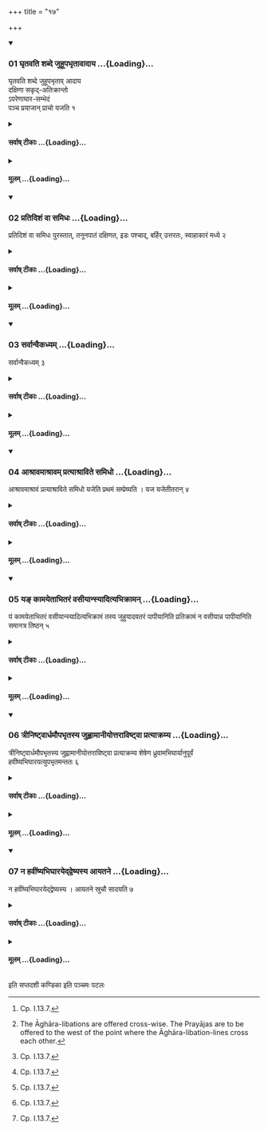 +++
title = "१७"

+++

<div class="js_include" includetitle="true" newlevelforh1="3" unfilled url="/vedAH_yajuH/taittirIyam/sUtram/ApastambaH/shrautam/vishvAsa-prastutiH/02/17/01_ghRtavati_shabde_juhUpabhRtAvAdAya.md">
<details open><summary><h3>01 घृतवति शब्दे जुहूपभृतावादाय ...{Loading}...</h3></summary>

घृतवति शब्दे जुहूपभृताव् आदाय  
दक्षिणा सकृद्-अतिक्रान्तो  
ऽपरेणाघार-सम्भेदं  
पञ्च प्रयाजान् प्राचो यजति १
</details>
</div>
<div class="js_include collapsed" newlevelforh1="4" title="सर्वाष् टीकाः" unfilled url="/vedAH_yajuH/taittirIyam/sUtram/ApastambaH/shrautam/sarvASh_TIkAH/02/17/01_ghRtavati_shabde_juhUpabhRtAvAdAya.md">
<details><summary><h4>सर्वाष् टीकाः ...{Loading}...</h4></summary>
<details><summary>थिते</summary>

1. At the time of the word ghr̥tavat (being uttered by the Hotr̥), having taken the Juhū and the Upabhr̥t, moved one step towards the South,[^1] (the Adhvaryu) offers five Prayājas (fore-offerings) from west to east, in the west of the place where the Āghāra-libations have conjoined.[^2]  

[^1]: Cp. I.13.7.  

[^2]: The Āghāra-libations are offered cross-wise. The Prayājas are to be offered to the west of the point where the Āghāra-libation-lines cross each other.
</details>
</details>
</div>
<div class="js_include collapsed" newlevelforh1="4" title="मूलम्" unfilled url="/vedAH_yajuH/taittirIyam/sUtram/ApastambaH/shrautam/mUlam/02/17/01_ghRtavati_shabde_juhUpabhRtAvAdAya.md">
<details><summary><h4>मूलम् ...{Loading}...</h4></summary>

घृतवति शब्दे जुहूपभृतावादाय दक्षिणा सकृदतिक्रान्तोऽपरेणाघारसम्भेदं पञ्च प्रयाजान्प्राचो यजति १
</details>
</div>
<div class="js_include" includetitle="true" newlevelforh1="3" unfilled url="/vedAH_yajuH/taittirIyam/sUtram/ApastambaH/shrautam/vishvAsa-prastutiH/02/17/02_pratidishaM_vA_samidhaH.md">
<details open><summary><h3>02 प्रतिदिशं वा समिधः ...{Loading}...</h3></summary>

प्रतिदिशं वा समिधः पुरस्तात्, तनूनपातं दक्षिणत, इडः पश्चाद्, बर्हिर् उत्तरतः, स्वाहाकारं मध्ये २
</details>
</div>
<div class="js_include collapsed" newlevelforh1="4" title="सर्वाष् टीकाः" unfilled url="/vedAH_yajuH/taittirIyam/sUtram/ApastambaH/shrautam/sarvASh_TIkAH/02/17/02_pratidishaM_vA_samidhaH.md">
<details><summary><h4>सर्वाष् टीकाः ...{Loading}...</h4></summary>
<details><summary>थिते</summary>

2. Or (he offers them) in each direction: thus (he offers) to Samidhs in the east; to Tanūnapat in the South, to Iḍs in the west; to Barhis in the north, to Svāhākāra in the centre-
</details>
</details>
</div>
<div class="js_include collapsed" newlevelforh1="4" title="मूलम्" unfilled url="/vedAH_yajuH/taittirIyam/sUtram/ApastambaH/shrautam/mUlam/02/17/02_pratidishaM_vA_samidhaH.md">
<details><summary><h4>मूलम् ...{Loading}...</h4></summary>

प्रतिदिशं वा समिधः पुरस्तात्तनूनपातं दक्षिणत इडः पश्चाद्बर्हिरुत्तरतः स्वाहाकारं मध्ये २
</details>
</div>
<div class="js_include" includetitle="true" newlevelforh1="3" unfilled url="/vedAH_yajuH/taittirIyam/sUtram/ApastambaH/shrautam/vishvAsa-prastutiH/02/17/03_sarvAnvaikadhyam.md">
<details open><summary><h3>03 सर्वान्वैकध्यम् ...{Loading}...</h3></summary>

सर्वान्वैकध्यम् ३
</details>
</div>
<div class="js_include collapsed" newlevelforh1="4" title="सर्वाष् टीकाः" unfilled url="/vedAH_yajuH/taittirIyam/sUtram/ApastambaH/shrautam/sarvASh_TIkAH/02/17/03_sarvAnvaikadhyam.md">
<details><summary><h4>सर्वाष् टीकाः ...{Loading}...</h4></summary>
<details><summary>थिते</summary>

3. or (he offers) all in one place (i.e. in the west).
</details>
</details>
</div>
<div class="js_include collapsed" newlevelforh1="4" title="मूलम्" unfilled url="/vedAH_yajuH/taittirIyam/sUtram/ApastambaH/shrautam/mUlam/02/17/03_sarvAnvaikadhyam.md">
<details><summary><h4>मूलम् ...{Loading}...</h4></summary>

सर्वान्वैकध्यम् ३
</details>
</div>
<div class="js_include" includetitle="true" newlevelforh1="3" unfilled url="/vedAH_yajuH/taittirIyam/sUtram/ApastambaH/shrautam/vishvAsa-prastutiH/02/17/04_AshrAvamAshrAvam_pratyAshrAvite_samidho.md">
<details open><summary><h3>04 आश्रावमाश्रावम् प्रत्याश्राविते समिधो ...{Loading}...</h3></summary>

आश्रावमाश्रावं प्रत्याश्राविते समिधो यजेति प्रथमं सम्प्रेष्यति । यज यजेतीतरान् ४
</details>
</div>
<div class="js_include collapsed" newlevelforh1="4" title="सर्वाष् टीकाः" unfilled url="/vedAH_yajuH/taittirIyam/sUtram/ApastambaH/shrautam/sarvASh_TIkAH/02/17/04_AshrAvamAshrAvam_pratyAshrAvite_samidho.md">
<details><summary><h4>सर्वाष् टीकाः ...{Loading}...</h4></summary>
<details><summary>थिते</summary>

4. After every call (given by the Adhvaryu) for astu śrauṣaṭ, the Āgnīdhra has responded by saying aśtu śrauṣaṭ,[^1] the Adhvaryu first orders “Do you recite offering verse (o Hotr̥) in connection with Samidhs”.[^1] In connection with the other fore-offerings he utters "Do you recite offering verse (o Hotr̥)."  

[^1]: See II.15.3-4; ŚB I.5.3.8.
</details>
</details>
</div>
<div class="js_include collapsed" newlevelforh1="4" title="मूलम्" unfilled url="/vedAH_yajuH/taittirIyam/sUtram/ApastambaH/shrautam/mUlam/02/17/04_AshrAvamAshrAvam_pratyAshrAvite_samidho.md">
<details><summary><h4>मूलम् ...{Loading}...</h4></summary>

आश्रावमाश्रावं प्रत्याश्राविते समिधो यजेति प्रथमं सम्प्रेष्यति । यज यजेतीतरान् ४
</details>
</div>
<div class="js_include" includetitle="true" newlevelforh1="3" unfilled url="/vedAH_yajuH/taittirIyam/sUtram/ApastambaH/shrautam/vishvAsa-prastutiH/02/17/05_ya~N_kAmayetAbhitaraM_vasIyAnsyAdityabhikrAman.md">
<details open><summary><h3>05 यङ् कामयेताभितरं वसीयान्स्यादित्यभिक्रामन् ...{Loading}...</h3></summary>

यं कामयेताभितरं वसीयान्स्यादित्यभिक्रामं तस्य जुहुयादवतरं पापीयानिति प्रतिक्रामं न वसीयान्न पापीयानिति समानत्र तिष्ठन् ५
</details>
</div>
<div class="js_include collapsed" newlevelforh1="4" title="सर्वाष् टीकाः" unfilled url="/vedAH_yajuH/taittirIyam/sUtram/ApastambaH/shrautam/sarvASh_TIkAH/02/17/05_ya~N_kAmayetAbhitaraM_vasIyAnsyAdityabhikrAman.md">
<details><summary><h4>सर्वाष् टीकाः ...{Loading}...</h4></summary>
<details><summary>थिते</summary>

5. In the case (of a sacrificer) about whom (the Adhvaryu) desires, “May (the sacrificer) be wealthier, he should offer (each fore-offering) while stepping forward[^1]." (In the case of a sacrificer) about whom (the Adhvaryu) desires, “May (the sacrificer) be more poor” (he should offer each fore-offering) while stepping backwards. In the case (of a sacrificer) about whom (the Adhvaryu) desires, “May (the sacrificer) be neither wealthier nor poorer, (he should offer each fore-offering), standing at the same place."  

[^1]: Only this much is found in TS 11.6.1.4. Cp. also ŚB 1.5.3.6.
</details>
</details>
</div>
<div class="js_include collapsed" newlevelforh1="4" title="मूलम्" unfilled url="/vedAH_yajuH/taittirIyam/sUtram/ApastambaH/shrautam/mUlam/02/17/05_ya~N_kAmayetAbhitaraM_vasIyAnsyAdityabhikrAman.md">
<details><summary><h4>मूलम् ...{Loading}...</h4></summary>

यं कामयेताभितरं वसीयान्स्यादित्यभिक्रामं तस्य जुहुयादवतरं पापीयानिति प्रतिक्रामं न वसीयान्न पापीयानिति समानत्र तिष्ठन् ५
</details>
</div>
<div class="js_include" includetitle="true" newlevelforh1="3" unfilled url="/vedAH_yajuH/taittirIyam/sUtram/ApastambaH/shrautam/vishvAsa-prastutiH/02/17/06_trIniShTvArdhamaupabhRtasya_juhvAmAnIyottarAviShTvA_pratyAkramya.md">
<details open><summary><h3>06 त्रीनिष्ट्वार्धमौपभृतस्य जुह्वामानीयोत्तराविष्ट्वा प्रत्याक्रम्य ...{Loading}...</h3></summary>

त्रीनिष्ट्वार्धमौपभृतस्य जुह्वामानीयोत्तराविष्ट्वा प्रत्याक्रम्य शेषेण ध्रुवामभिघार्यानुपूर्वं हवींष्यभिघारयत्युपभृतमन्ततः ६
</details>
</div>
<div class="js_include collapsed" newlevelforh1="4" title="सर्वाष् टीकाः" unfilled url="/vedAH_yajuH/taittirIyam/sUtram/ApastambaH/shrautam/sarvASh_TIkAH/02/17/06_trIniShTvArdhamaupabhRtasya_juhvAmAnIyottarAviShTvA_pratyAkramya.md">
<details><summary><h4>सर्वाष् टीकाः ...{Loading}...</h4></summary>
<details><summary>थिते</summary>

6. Having offered three (fore-offerings), having poured half of the ghee form the Upabhr̥t(-ladle) into the Juhū(-ladle) having offered the next two (fore-offerings),[^1] having stepped back, having poured the remaining (ghee) into the Dhruvā( ladle) he pours ghee on the oblation-materials in accordance with their sequence and lastly on the Upabhr̥t.  

[^1]: By means of the ghee poured into the Juhū. 

[^2]: See II.13.7.  

[^3]: Cf. TS II.6.1.6.
</details>
</details>
</div>
<div class="js_include collapsed" newlevelforh1="4" title="मूलम्" unfilled url="/vedAH_yajuH/taittirIyam/sUtram/ApastambaH/shrautam/mUlam/02/17/06_trIniShTvArdhamaupabhRtasya_juhvAmAnIyottarAviShTvA_pratyAkramya.md">
<details><summary><h4>मूलम् ...{Loading}...</h4></summary>

त्रीनिष्ट्वार्धमौपभृतस्य जुह्वामानीयोत्तराविष्ट्वा प्रत्याक्रम्य शेषेण ध्रुवामभिघार्यानुपूर्वं हवींष्यभिघारयत्युपभृतमन्ततः ६
</details>
</div>
<div class="js_include" includetitle="true" newlevelforh1="3" unfilled url="/vedAH_yajuH/taittirIyam/sUtram/ApastambaH/shrautam/vishvAsa-prastutiH/02/17/07_na_havIMShyabhighArayeddveShyasya_Ayatane.md">
<details open><summary><h3>07 न हवींष्यभिघारयेद्द्वेष्यस्य आयतने ...{Loading}...</h3></summary>

न हवींष्यभिघारयेद्द्वेष्यस्य । आयतने स्रुचौ सादयति ७
</details>
</div>
<div class="js_include collapsed" newlevelforh1="4" title="सर्वाष् टीकाः" unfilled url="/vedAH_yajuH/taittirIyam/sUtram/ApastambaH/shrautam/sarvASh_TIkAH/02/17/07_na_havIMShyabhighArayeddveShyasya_Ayatane.md">
<details><summary><h4>सर्वाष् टीकाः ...{Loading}...</h4></summary>
<details><summary>थिते</summary>

7. In the case of a (sacrificer) whom he hates, he should not pour ghee on the oblation(-materials). He then keeps the two ladles (viz. Juhû and Upabhr̥t) on their place[^1].  

[^1]: On the Prastara on the altar. See II. 10.2.
</details>
</details>
</div>
<div class="js_include collapsed" newlevelforh1="4" title="मूलम्" unfilled url="/vedAH_yajuH/taittirIyam/sUtram/ApastambaH/shrautam/mUlam/02/17/07_na_havIMShyabhighArayeddveShyasya_Ayatane.md">
<details><summary><h4>मूलम् ...{Loading}...</h4></summary>

न हवींष्यभिघारयेद्द्वेष्यस्य । आयतने स्रुचौ सादयति ७
</details>
</div>

  
इति सप्तदशी कण्डिका 
इति पञ्चमः पटलः
